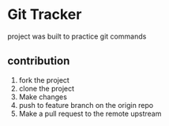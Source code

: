 # Git  Tracker

project was built to practice git commands

## contribution

1. fork the project
2. clone the project
3. Make changes 
4. push to feature branch on the origin repo
5. Make a pull request to the remote upstream
